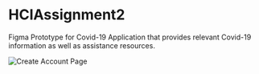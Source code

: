 # HCIAssignment2

Figma Prototype for Covid-19 Application that provides relevant Covid-19 information as well as assistance resources.

![Create Account Page](/HCIAssignment2/CreateAccountFeat.jpg?raw=true "Optional Title")
